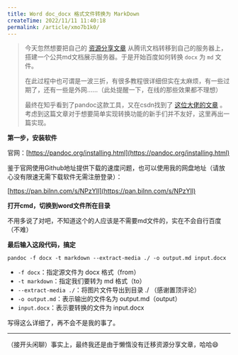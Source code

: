 ```yaml
---
title: Word doc_docx 格式文件转换为 MarkDown
createTime: 2022/11/11 11:40:18
permalink: /article/xmo7b1k0/
---
```


> 今天忽然想要把自己的 [资源分享文章](http://zy.yxzl.top/) 从腾讯文档转移到自己的服务器上，搭建一个公共md文档展示服务器。于是开始百度如何转换 `docx` 为 `md` 文件。
> 
> 在此过程中也可谓是一波三折，有很多教程很详细但实在太麻烦，有一些过期了，还有一些是外网……（此处提醒一下，在线的那些效果都不理想）
> 
> 最终在知乎看到了pandoc这款工具，又在csdn找到了 [这位大佬的文章](https://blog.csdn.net/yimiyangguang1314/article/details/46833863)  。考虑到这篇文章对于想要简单实现转换功能的新手们并不友好，这里再出一篇实现。

**第一步，安装软件**

官网：[https://pandoc.org/installing.html](https://pandoc.org/installing.html)

鉴于官网使用Github地址提供下载的速度问题，也可以使用我的网盘地址（请放心没有限速无需下载软件无需注册登录）：

[https://pan.bilnn.com/s/NPzYIl](https://pan.bilnn.com/s/NPzYIl)

**打开cmd，切换到word文件所在目录**

不用多说了对吧，不知道这个的人应该是不需要md文件的，实在不会自行百度（不难）

**最后输入这段代码，搞定**

```Shell
pandoc -f docx -t markdown --extract-media ./ -o output.md input.docx
```

 - `-f docx`：指定源文件为 docx 格式（from）
 - `-t markdown`：指定我们要转为 md 格式（to）
 - `--extract-media ./`：将图片文件导出到目录 ./ （感谢置顶评论）
 - `-o output.md`：表示输出的文件名为 output.md（output）
 - `input.docx`：表示要转换的文件为 input.docx

写得这么详细了，再不会不是我的事了。

---

（接开头闲聊）事实上，最终我还是由于懒惰没有迁移资源分享文章，哈哈😄
